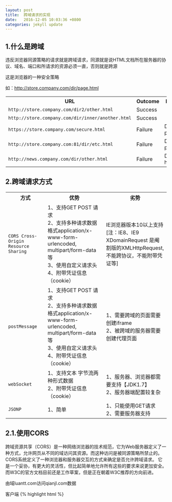 ```yaml
---
layout: post
title:  跨域请求的实现
date:   2016-12-05 10:03:36 +0800
categories: jekyll update
---
```


## 1.什么是跨域

违反浏览器同源策略的请求就是跨域请求，同源就是说HTML文档所在服务器的协议、域名、端口和所请求的资源必须一直，否则就是跨源

这是浏览器的一种安全策略

如：http://store.company.com/dir/page.html

<table class="standard-table" style="border-collapse: collapse;border: 2px solid #fff;border-width: 1px 0 0 1px;">
    <tbody>
        <tr>
             <th>URL</th>
             <th>Outcome</th>
             <th>Reason</th>
        </tr>
        <tr>
           <td><code>http://store.company.com/dir2/other.html</code></td>
           <td>Success</td>
           <td>&nbsp;</td>
        </tr>
        <tr>
           <td><code>http://store.company.com/dir/inner/another.html</code></td>
           <td>Success</td>
           <td>&nbsp;</td>
        </tr>
        <tr>
           <td><code>https://store.company.com/secure.html</code></td>
           <td>Failure</td>
           <td>Different protocol</td>
        </tr>
        <tr>
           <td><code>http://store.company.com:81/dir/etc.html</code></td>
           <td>Failure</td>
           <td>Different port</td>
        </tr>
        <tr>
           <td><code>http://news.company.com/dir/other.html</code></td>
           <td>Failure</td>
           <td>Different host</td>
        </tr>
    </tbody>
</table>
	
## 2.跨域请求方式

<table class="standard-table" style="border-collapse: collapse;border: 2px solid #fff;border-width: 1px 0 0 1px;">
    <tbody>
        <tr>
             <th>方式</th>
             <th>优势</th>
             <th>劣势</th>
        </tr>
        <tr>
           <td><code>CORS Cross-Origin Resource Sharing</code></td>
           <td> 1、支持GET POST 请求<br/>
                2、支持多种请求数据格式application/x-www-form-urlencoded, multipart/form-data等<br/>
                3、使用自定义请求头<br/>
                4、附带凭证信息（cookie）<br/>
           </td>
           <td>IE浏览器版本10以上支持<br/>[注：IE8、IE9 XDomainRequest 是阉割版的XMLHttpRequest,不能跨协议，不能附带凭证等]</td>
        </tr>
        <tr>
           <td><code>postMessage</code></td>
           <td> 1、支持GET POST 请求<br/>
                2、支持多种请求数据格式application/x-www-form-urlencoded, multipart/form-data等<br/>
                3、使用自定义请求头<br/>
                4、附带凭证信息（cookie）<br/>
            </td>
            <td>
                1、需要跨域的页面需要创建iframe<br/>
                2、被跨域的服务器需要创建代理页面<br/>
            </td>
        </tr>
        <tr>
           <td><code>webSocket</code></td>
           <td> 1、支持文本 字节流两种形式数据<br/>
                2、附带凭证信息（cookie）<br/>
           </td>
           <td>
               1、服务器、浏览器都需要支持【JDK1.7】<br/>
               2、服务器端配置较复杂<br/>
           </td>
        </tr>
        <tr>
           <td><code>JSONP</code></td>
           <td> 1、简单<br/>
           </td>
           <td>
               1、只能使用GET请求<br/>
               2、需要服务器支持<br/>
           </td>
        </tr>
    </tbody>
</table>

## 2.1.使用CORS

跨域资源共享（CORS）是一种网络浏览器的技术规范，它为Web服务器定义了一种方式，允许网页从不同的域访问其资源。而这种访问是被同源策略所禁止的。CORS系统定义了一种浏览器和服务器交互的方式来确定是否允许跨域请求。 它是一个妥协，有更大的灵活性，但比起简单地允许所有这些的要求来说更加安全。而W3C的官方文档目前还是工作草案，但是正在朝着W3C推荐的方向前进。

由域luantt.com访问qianjl.com数据

客户端
{% highlight html %}
<!DOCTYPE html>
<html lang="en">
<head>
    <meta charset="UTF-8">
    <title>跨域测试</title>
    <script src="script/jquery-1.12.4.min.js"></script>
    <script>
        (function( jQuery ) {
            if ( window.XDomainRequest ) {
                jQuery.ajaxTransport(function( s ) {
                    if ( s.crossDomain && s.async ) {
                        if ( s.timeout ) {
                            s.xdrTimeout = s.timeout;
                            delete s.timeout;
                        }
                        var xdr;
                        return {
                            send: function( _, complete ) {
                                function callback( status, statusText, responses, responseHeaders ) {
                                    xdr.onload = xdr.onerror = xdr.ontimeout = jQuery.noop;
                                    xdr = undefined;
                                    complete( status, statusText, responses, responseHeaders );
                                }
                                xdr = new window.XDomainRequest();
                                xdr.onload = function() {
                                    callback( 200, "OK", { text: xdr.responseText }, "Content-Type: " + xdr.contentType );
                                };
                                xdr.onerror = function() {
                                    callback( 404, "Not Found" );
                                };
                                xdr.onprogress = function() {};
                                if ( s.xdrTimeout ) {
                                    xdr.ontimeout = function() {
                                        callback( 0, "timeout" );
                                    };
                                    xdr.timeout = s.xdrTimeout;
                                }

                                xdr.open( s.type, s.url, true );
                                xdr.send( ( s.hasContent && s.data ) || null );
                            },
                            abort: function() {
                                if ( xdr ) {
                                    xdr.onerror = jQuery.noop();
                                    xdr.abort();
                                }
                            }
                        };
                    }
                });
            }
        })( jQuery );

        $(function(){
            $.ajax({
                url:"http://qianjl.com/cross/data",
                xhrFields: {
                    withCredentials: true
                },
                dataType:"json",
                type:"POST",
                crossDomain: true
            }).success(function(response){
                $("#message").html(response);
            }).error(function(XMLHttpRequest, textStatus, errorThrown){
                console.log(errorThrown);
            });
        });
    </script>
</head>
<body>

<div id="message"></div>

</body>
</html>
{% endhighlight %}

服务端【StringMVC】
{% highlight xml %}
    <mvc:cors>
        <mvc:mapping path="/cross/*"/>
    </mvc:cors>

    <mvc:annotation-driven>
        <mvc:message-converters>
            <bean class="com.alibaba.fastjson.support.spring.FastJsonHttpMessageConverter4">
                <property name="defaultCharset" value="UTF-8"></property>
                <property name="supportedMediaTypes" value="application/json"></property>
            </bean>
        </mvc:message-converters>
    </mvc:annotation-driven>
{% endhighlight %}

默认会添加两个响应头：Access-Control-Allow-Credentials:true  Access-Control-Allow-Origin:http://luantt.com

可以对服务端详细配置：
{% highlight xml %}
<mvc:mapping path="/api/**"
		allowed-origins="http://domain1.com, http://domain2.com"
		allowed-methods="GET, PUT"
		allowed-headers="header1, header2, header3"
		exposed-headers="header1, header2" allow-credentials="false"
		max-age="123" />
{% endhighlight %}

服务端【Nginx】
{% highlight shell %}
    add_header Access-Control-Allow-Origin $http_origin;
	add_header Access-Control-Allow-Credentials true;
	add_header Access-Control-Allow-Methods GET,POST;
{% endhighlight %}

注：Access-Control-Allow-Credentials true 不能和Access-Control-Allow-Origin * 共同使用

### 2.2使用postMessage跨域

在HTML5中新增了postMessage方法，postMessage可以实现跨文档消息传输（Cross Document Messaging），Internet Explorer 8, Firefox 3, Opera 9, Chrome 3和 Safari 4都支持postMessage。该方法可以通过绑定window的message事件来监听发送跨文档消息传输内容。

需要跨域的页面
{% highlight html %}
<!DOCTYPE html>
<html lang="en">
<head>
    <meta charset="UTF-8">
    <title>message</title>
    <script src="http://apps.bdimg.com/libs/jquery/2.1.4/jquery.min.js"></script>
    <script>
        $(function(){
            var proxy_origin = "http://qianjl.com";
            var message_iframe = document.createElement("iframe");
            message_iframe.src = "http://qianjl.com/proxy.html";
            message_iframe.id = "proxy_iframe";
            $("body").after(message_iframe);
            //监听
            window.addEventListener('message',function(event){
                //监听消息
                var origin = event.origin || event.originalEvent.origin; // For Chrome, the origin property is in the event.originalEvent object.
                if (origin !== proxy_origin)
                    return;
                //获取消息，请求资源，并将请求的资源发送到被代理页面
                $("#message").html(event.data);

            },false);

            $("#request").click(function(){
                //发送消息
                var message = {
                    url : "http://qianjl.com/cross/data",
                    type:"get",
                    data:{date:new Date().getTime()},
                    dataType:"json"
                };
                message_iframe.contentWindow.postMessage(JSON.stringify(message),"http://qianjl.com");
            });
        });
    </script>
</head>
<body>

<table>
    <tr>
        <td>发送请求</td>
        <td><button id="request">发送</button></td>
    </tr>
    <tr>
        <td>响应内容</td>
        <td><div id="message"></div></td>
    </tr>
</table>

</body>
</html>
{% endhighlight %}

被跨域访问的服务端代理页面
{% highlight html %}
<!DOCTYPE html>
<html lang="en">
<head>
    <meta charset="UTF-8">
    <title>代理页面</title>
    <script src="http://apps.bdimg.com/libs/jquery/2.1.4/jquery.min.js"></script>
    <script>
        var proxy_origin = "http://luantt.com";
        //监听被代理页面发送的请求
        window.addEventListener('message',function(event){
            //监听消息
            var origin = event.origin || event.originalEvent.origin; // For Chrome, the origin property is in the event.originalEvent object.
            if (origin !== proxy_origin)
                return;
            //获取消息，请求资源，并将请求的资源发送到被代理页面
            var proxy_data = JSON.parse(event.data);
            $.ajax({
                url:proxy_data.url,
                type:proxy_data.type?proxy_data.type:"get",
                data:proxy_data.data?proxy_data.data:{},
                dataType:proxy_data.dataType?proxy_data.dataType:"json",
                success:function(response){
                    event.source.postMessage(JSON.stringify(response),"http://luantt.com");
                },
                error:function(XMLHttpRequest, textStatus, errorThrown){
                    console.log(errorThrown);
                }
            });

        },false);
    </script>
</head>
<body>

</body>
</html>
{% endhighlight %}

上面只是简单的实现过程，对IE8不支持，在github有功能相似，但功能更强的js脚本：https://github.com/jpillora/xdomain 很简单就可以实现跨域


### 2.2使用webSocket跨域

需要跨域的页面：
{% highlight html %}
<!DOCTYPE html>
<html lang="en">
<head>
    <meta charset="UTF-8">
    <title>webSocket</title>
    <script src="http://apps.bdimg.com/libs/jquery/2.1.4/jquery.min.js"></script>
    <script>
        $(function(){

            var ws = new WebSocket("ws://qianjl.com/socket");

            ws.onopen = function(even){
                console.log("通信打开");
            }
            ws.onmessage = function(even){
                console.log("获取消息：" + even.data);
                $("#webSocket_message").html(even.data);
            }
            ws.onerror = function(msg, url, lineNo, columnNo, error){
                console.log("通信错误：");
                var string = msg.toLowerCase();
                var substring = "script error";
                if (string.indexOf(substring) > -1){
                    alert('Script Error: See Browser Console for Detail');
                } else {
                    var message = [
                        'Message: ' + msg,
                        'URL: ' + url,
                        'Line: ' + lineNo,
                        'Column: ' + columnNo,
                        'Error object: ' + JSON.stringify(error)
                    ].join(' - ');

                    alert(message);
                }

                return false;
            }
            ws.onclose = function(even){
                console.log("通信关闭");
            }

            $("#webSocket_request").click(function(){
                ws.send("webSocket 通信。。。");
            });
        });
    </script>
</head>
<body>

<table>
    <tr>
        <td>webSocket发送请求</td>
        <td><button id="webSocket_request">发送</button></td>
    </tr>
    <tr>
        <td>webSocket响应内容</td>
        <td><div id="webSocket_message"></div></td>
    </tr>
</table>

</body>
</html>
{% endhighlight %}

服务端代码：
{% highlight html %}
@RestController
public class MyTextWebSocketHandler extends TextWebSocketHandler
{
    @Override
    protected void handleTextMessage(WebSocketSession session, TextMessage message) throws Exception
    {
        HttpHeaders handshakeHeaders = session.getHandshakeHeaders();
        for (Map.Entry<String, List<String>> handshakeHeader : handshakeHeaders.entrySet())
        {
            String key = handshakeHeader.getKey();
            List<String> value = handshakeHeader.getValue();
            for (String string : value)
            {
                System.out.println(key + " : " + string);
            }
        }
        Map<String, Object> attributes = session.getAttributes();
        for (Map.Entry<String, Object> aStringObjectEntry : attributes.entrySet())
        {
            System.out.println(aStringObjectEntry.getKey() + " : " + aStringObjectEntry.getValue());
        }
        System.out.println(session.getId());
        WebSocketMessage webSocketMessage = new TextMessage("接收到消息。。。");
        session.sendMessage(webSocketMessage);
        System.out.println(message.getPayload());
    }
}
{% endhighlight %}

{% highlight xml %}
    <!--WebSocket引擎配置-->
    <bean id="servletServerContainerFactoryBean" class="org.springframework.web.socket.server.standard.ServletServerContainerFactoryBean">
        <!--异步发送超时时间 毫秒-->
        <property name="asyncSendTimeout" value="60000"></property>
        <!--会话超时时间 毫秒-->
        <property name="maxSessionIdleTimeout" value="6000000"></property>
        <!--字符串最大缓存大小-->
        <property name="maxTextMessageBufferSize" value="65535"></property>
        <!--二进制流最大缓存大小-->
        <property name="maxBinaryMessageBufferSize" value="65535"></property>
    </bean>

    <websocket:handlers allowed-origins="http://luantt.com">
        <websocket:mapping path="/socket" handler="myTextWebSocketHandler"/>
        <websocket:handshake-interceptors>
            <bean class="org.springframework.web.socket.server.support.HttpSessionHandshakeInterceptor">
                <property name="copyAllAttributes" value="true"></property>
                <property name="createSession" value="true"></property>
            </bean>
        </websocket:handshake-interceptors>
    </websocket:handlers>
{% endhighlight %}

使用nginx时，需要增加：
{% highlight xml %}
        proxy_http_version 1.1;
        proxy_set_header Upgrade $http_upgrade;
        proxy_set_header Connection $http_connection;
{% endhighlight %}

[github][github]

[github]: https://github.com/jlqian